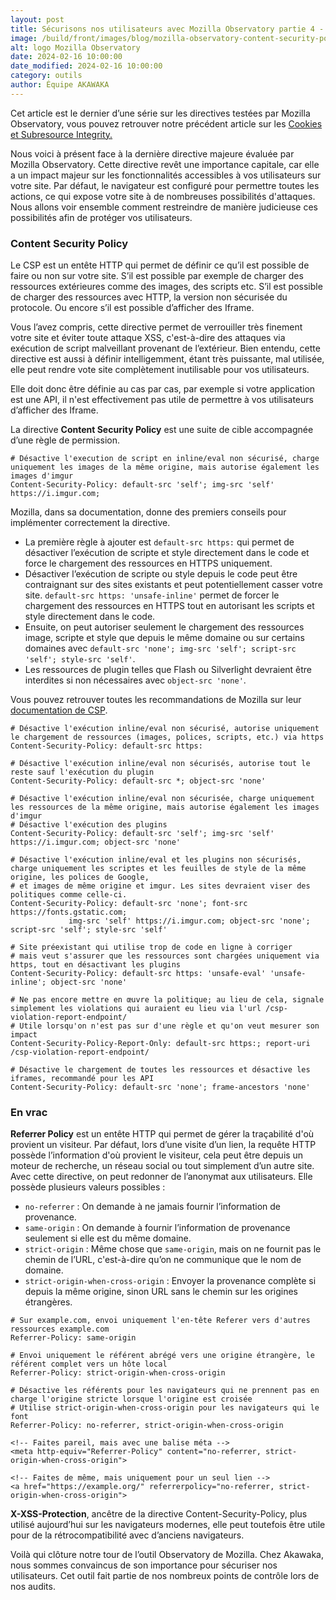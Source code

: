 ```yaml
---
layout: post
title: Sécurisons nos utilisateurs avec Mozilla Observatory partie 4 - Content Security Policy
image: /build/front/images/blog/mozilla-observatory-content-security-policy.png
alt: logo Mozilla Observatory
date: 2024-02-16 10:00:00
date_modified: 2024-02-16 10:00:00
category: outils
author: Équipe AKAWAKA
---
```


Cet article est le dernier d’une série sur les directives testées par Mozilla Observatory, vous pouvez retrouver notre précédent article sur les [Cookies et Subresource Integrity.](https://www.akawaka.fr/blog/outils/securisons-nos-utilisateurs-avec-mozilla-observatory-cookies-subresource-integrity.html)

Nous voici à présent face à la dernière directive majeure évaluée par Mozilla Observatory. Cette directive revêt une importance capitale, car elle a un impact majeur sur les fonctionnalités accessibles à vos utilisateurs sur votre site. Par défaut, le navigateur est configuré pour permettre toutes les actions, ce qui expose votre site à de nombreuses possibilités d'attaques. Nous allons voir ensemble comment restreindre de manière judicieuse ces possibilités afin de protéger vos utilisateurs.

### **Content Security Policy**

Le CSP est un entête HTTP qui permet de définir ce qu’il est possible de faire ou non sur votre site. S’il est possible par exemple de charger des ressources extérieures comme des images, des scripts etc. S’il est possible de charger des ressources avec HTTP, la version non sécurisée du protocole. Ou encore s’il est possible d’afficher des Iframe.

Vous l’avez compris, cette directive permet de verrouiller très finement votre site et éviter toute attaque XSS, c'est-à-dire des attaques via exécution de script malveillant provenant de l’extérieur. Bien entendu, cette directive est aussi à définir intelligemment, étant très puissante, mal utilisée, elle peut rendre vote site complètement inutilisable pour vos utilisateurs.

Elle doit donc être définie au cas par cas, par exemple si votre application est une API, il n'est effectivement pas utile de permettre à vos utilisateurs d’afficher des Iframe.

La directive **Content Security Policy** est une suite de cible accompagnée d’une règle de permission.

```
# Désactive l'execution de script en inline/eval non sécurisé, charge uniquement les images de la même origine, mais autorise également les images d'imgur
Content-Security-Policy: default-src 'self'; img-src 'self' https://i.imgur.com;
```

Mozilla, dans sa documentation, donne des premiers conseils pour implémenter correctement la directive.

- La première règle à ajouter est `default-src https:` qui permet de désactiver l’exécution de scripte et style directement dans le code et force le chargement des ressources en HTTPS uniquement.
- Désactiver l’exécution de scripte ou style depuis le code peut être contraignant sur des sites existants et peut potentiellement casser votre site. `default-src https: 'unsafe-inline'` permet de forcer le chargement des ressources en HTTPS tout en autorisant les scripts et style directement dans le code.
- Ensuite, on peut autoriser seulement le chargement des ressources image, scripte et style que depuis le même domaine ou sur certains domaines avec `default-src 'none'; img-src 'self'; script-src 'self'; style-src 'self'`.
- Les ressources de plugin telles que Flash ou Silverlight devraient être interdites si non nécessaires avec `object-src 'none'`.

Vous pouvez retrouver toutes les recommandations de Mozilla sur leur [documentation de CSP](https://infosec.mozilla.org/guidelines/web_security#content-security-policy).

```
# Désactive l'exécution inline/eval non sécurisé, autorise uniquement le chargement de ressources (images, polices, scripts, etc.) via https
Content-Security-Policy: default-src https:

# Désactive l'exécution inline/eval non sécurisés, autorise tout le reste sauf l'exécution du plugin
Content-Security-Policy: default-src *; object-src 'none'

# Désactive l'exécution inline/eval non sécurisée, charge uniquement les ressources de la même origine, mais autorise également les images d'imgur
# Désactive l'exécution des plugins
Content-Security-Policy: default-src 'self'; img-src 'self' https://i.imgur.com; object-src 'none'

# Désactive l'exécution inline/eval et les plugins non sécurisés, charge uniquement les scriptes et les feuilles de style de la même origine, les polices de Google,
# et images de même origine et imgur. Les sites devraient viser des politiques comme celle-ci.
Content-Security-Policy: default-src 'none'; font-src https://fonts.gstatic.com;
			 img-src 'self' https://i.imgur.com; object-src 'none'; script-src 'self'; style-src 'self'

# Site préexistant qui utilise trop de code en ligne à corriger
# mais veut s'assurer que les ressources sont chargées uniquement via https, tout en désactivant les plugins
Content-Security-Policy: default-src https: 'unsafe-eval' 'unsafe-inline'; object-src 'none'

# Ne pas encore mettre en œuvre la politique; au lieu de cela, signale simplement les violations qui auraient eu lieu via l'url /csp-violation-report-endpoint/
# Utile lorsqu'on n'est pas sur d'une règle et qu'on veut mesurer son impact
Content-Security-Policy-Report-Only: default-src https:; report-uri /csp-violation-report-endpoint/

# Désactive le chargement de toutes les ressources et désactive les iframes, recommandé pour les API
Content-Security-Policy: default-src 'none'; frame-ancestors 'none'
```

### En vrac

**Referrer Policy** est un entête HTTP qui permet de gérer la traçabilité d'où provient un visiteur. Par défaut, lors d’une visite d’un lien, la requête HTTP possède l’information d'où provient le visiteur, cela peut être depuis un moteur de recherche, un réseau social ou tout simplement d’un autre site. Avec cette directive, on peut redonner de l’anonymat aux utilisateurs. Elle possède plusieurs valeurs possibles :

- `no-referrer` : On demande à ne jamais fournir l’information de provenance.
- `same-origin` : On demande à fournir l’information de provenance seulement si elle est du même domaine.
- `strict-origin` : Même chose que `same-origin`, mais on ne fournit pas le chemin de l’URL, c'est-à-dire qu’on ne communique que le nom de domaine.
- `strict-origin-when-cross-origin` : Envoyer la provenance complète si depuis la même origine, sinon URL sans le chemin sur les origines étrangères.

```
# Sur example.com, envoi uniquement l'en-tête Referer vers d'autres ressources example.com
Referrer-Policy: same-origin

# Envoi uniquement le référent abrégé vers une origine étrangère, le référent complet vers un hôte local
Referrer-Policy: strict-origin-when-cross-origin

# Désactive les référents pour les navigateurs qui ne prennent pas en charge l'origine stricte lorsque l'origine est croisée
# Utilise strict-origin-when-cross-origin pour les navigateurs qui le font
Referrer-Policy: no-referrer, strict-origin-when-cross-origin

<!-- Faites pareil, mais avec une balise méta -->
<meta http-equiv="Referrer-Policy" content="no-referrer, strict-origin-when-cross-origin">

<!-- Faites de même, mais uniquement pour un seul lien -->
<a href="https://example.org/" referrerpolicy="no-referrer, strict-origin-when-cross-origin">
```

**X-XSS-Protection**, ancêtre de la directive Content-Security-Policy, plus utilisé aujourd’hui sur les navigateurs modernes, elle peut toutefois être utile pour de la rétrocompatibilité avec d’anciens navigateurs.

Voilà qui clôture notre tour de l’outil Observatory de Mozilla. Chez Akawaka, nous sommes convaincus de son importance pour sécuriser nos utilisateurs. Cet outil fait partie de nos nombreux points de contrôle lors de nos audits.
